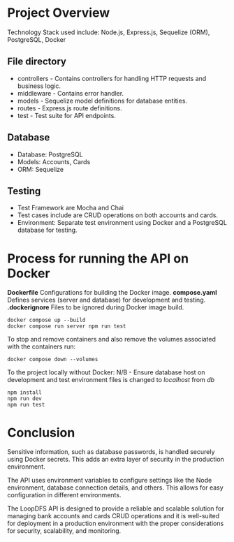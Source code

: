 
# Project Overview

Technology Stack  used include:
Node.js, Express.js, Sequelize (ORM), PostgreSQL, Docker

## File directory
* controllers - Contains controllers for handling HTTP requests and business logic.
* middleware - Contains error handler.
* models - Sequelize model definitions for database entities.
* routes - Express.js route definitions.
* test - Test suite for API endpoints.

## Database
* Database: PostgreSQL
* Models: Accounts, Cards
* ORM: Sequelize


## Testing
* Test Framework are Mocha and Chai
* Test cases include are CRUD operations on both accounts and cards.
* Environment: Separate test environment using Docker and a PostgreSQL database for testing.


# Process for running the API on Docker
**Dockerfile** Configurations for building the Docker image.
**compose.yaml** Defines services (server and database) for development and testing.
**.dockerignore** Files to be ignored during Docker image build.

```
docker compose up --build
docker compose run server npm run test
```

To stop and remove containers  and also remove the volumes associated with the containers run:

```
docker compose down --volumes
```

To the project locally without Docker:
N/B - Ensure database host on development and test environment files is changed to *localhost* from *db*

```
npm install
npm run dev
npm run test
```

# Conclusion
Sensitive information, such as database passwords, is handled securely using Docker secrets. This adds an extra layer of security in the production environment.

The API uses environment variables to configure settings like the Node environment, database connection details, and others. This allows for easy configuration in different environments.

The LoopDFS API is designed to provide a reliable and scalable solution for managing bank accounts and cards CRUD operations and it is well-suited for deployment in a production environment with the proper considerations for security, scalability, and monitoring.
